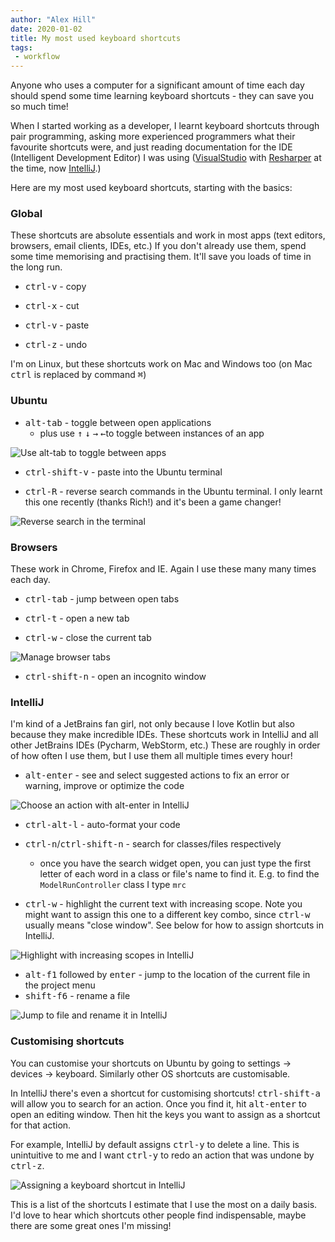 ```yaml
---
author: "Alex Hill"
date: 2020-01-02
title: My most used keyboard shortcuts
tags:
 - workflow
---
```


Anyone who uses a computer for a significant amount of time each day should 
spend some time learning keyboard shortcuts - they can save you so much time! 

When I started working as a developer, I learnt keyboard shortcuts through pair programming, 
asking more experienced programmers what their favourite shortcuts were, and just reading
documentation for the IDE (Intelligent Development Editor) I was using 
([VisualStudio](https://docs.microsoft.com/en-us/visualstudio/ide/default-keyboard-shortcuts-in-visual-studio?view=vs-2019) 
with [Resharper](https://www.jetbrains.com/help/resharper/Reference__Keyboard_Shortcuts.html) at the time,
 now [IntelliJ](https://www.jetbrains.com/help/idea/mastering-keyboard-shortcuts.html).) 

Here are my most used keyboard shortcuts, starting with the basics:

### Global
These shortcuts are absolute essentials and work in most apps (text editors, browsers, email clients, IDEs, etc.)
 If you don't already use them, spend some time memorising and practising them. It'll save you loads of time in the long run.

* <kbd>ctrl-v</kbd> - copy

* <kbd>ctrl-x</kbd> - cut
* <kbd>ctrl-v</kbd> - paste
* <kbd>ctrl-z</kbd> - undo

I'm on Linux, but these shortcuts work on Mac and Windows too (on Mac <kbd>ctrl</kbd> is replaced by command <kbd>&#8984;</kbd>)

### Ubuntu
* <kbd>alt-tab</kbd> - toggle between open applications
    * plus use <kbd>↑</kbd> <kbd>↓</kbd> <kbd>→</kbd> <kbd>←</kbd>to toggle between instances of an app
    
<img src="/img/tabchange.gif" alt="Use alt-tab to toggle between apps" />

* <kbd>ctrl-shift-v</kbd> - paste into the Ubuntu terminal

* <kbd>ctrl-R</kbd> - reverse search commands in the Ubuntu terminal. I only learnt this one recently (thanks Rich!) and it's
been a game changer!

<img src="/img/ctrlR.gif" alt="Reverse search in the terminal" />
    
### Browsers
These work in Chrome, Firefox and IE. Again I use these many many times each day.

* <kbd>ctrl-tab</kbd> - jump between open tabs

* <kbd>ctrl-t</kbd> - open a new tab
* <kbd>ctrl-w</kbd> - close the current tab

<img src="/img/browser.gif" alt="Manage browser tabs" />

* <kbd>ctrl-shift-n</kbd> - open an incognito window

### IntelliJ
I'm kind of a JetBrains fan girl, not only because I love Kotlin but also because they make incredible IDEs. These 
shortcuts work in IntelliJ and all other JetBrains IDEs (Pycharm, WebStorm, etc.) These are roughly in order of how 
often I use them, but I use them all multiple times every hour!

* <kbd>alt-enter</kbd> - see and select suggested actions to fix an error or warning, improve or optimize the code

<img src="/img/alt-enter.gif" alt="Choose an action with alt-enter in IntelliJ" />

* <kbd>ctrl-alt-l</kbd> - auto-format your code

* <kbd>ctrl-n</kbd>/<kbd>ctrl-shift-n</kbd> - search for classes/files respectively
    * once you have the search widget open, you can just type the first letter of each word in a class or file's name 
    to find it. E.g. to find the `ModelRunController` class I type `mrc`
* <kbd>ctrl-w</kbd> - highlight the current text with increasing scope. Note you might want to assign this one to 
a different key combo, since <kbd>ctrl-w</kbd> usually means "close window". See below for how to assign shortcuts in IntelliJ.

<img src="/img/scope.gif" alt="Highlight with increasing scopes in IntelliJ" />

* <kbd>alt-f1</kbd> followed by <kbd>enter</kbd> - jump to the location of the current file in the project menu
* <kbd>shift-f6</kbd> - rename a file

<img src="/img/rename.gif" alt="Jump to file and rename it in IntelliJ" />

### Customising shortcuts
You can customise your shortcuts on Ubuntu by going to settings -> devices -> keyboard. Similarly other OS shortcuts 
are customisable.

In IntelliJ there's even a shortcut for customising shortcuts! <kbd>ctrl-shift-a</kbd> will allow you to search for an action. 
Once you find it, hit <kbd>alt-enter</kbd> to open an editing window. Then hit the keys you want to assign as a shortcut for that 
action.

For example, IntelliJ by default assigns <kbd>ctrl-y</kbd> to delete a line. This is unintuitive to me and I want 
<kbd>ctrl-y</kbd> to redo an action that was undone by <kbd>ctrl-z</kbd>.

<img src="/img/reassign.gif" alt="Assigning a keyboard shortcut in IntelliJ" />

This is a list of the shortcuts I estimate that I use the most on a daily basis. I'd love to hear which shortcuts 
other people find indispensable, maybe there are some great ones I'm missing!
